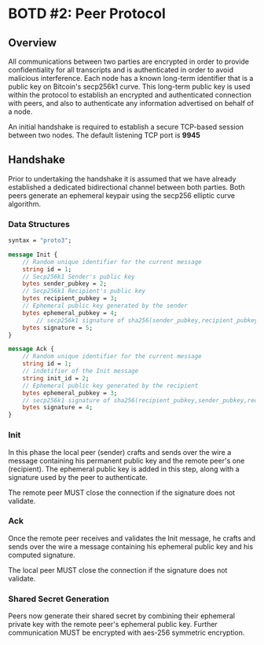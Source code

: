 # BOTD #2: Peer Protocol


## Overview 

All communications between two parties are encrypted in order to provide confidentiality for all transcripts and is authenticated in order to avoid malicious interference. Each node has a known long-term identifier that is a public key on Bitcoin's secp256k1 curve. This long-term public key is used within the protocol to establish an encrypted and authenticated connection with peers, and also to authenticate any information advertised on behalf of a node.

An initial handshake is required to establish a secure TCP-based session between two nodes. The default listening TCP port is **9945** 



## Handshake

Prior to undertaking the handshake it is assumed that we have already established a dedicated bidirectional channel between both parties. Both peers generate an ephemeral keypair using the secp256 elliptic curve algorithm.

### Data Structures

```protobuf
syntax = "proto3";

message Init {
	// Random unique identifier for the current message
	string id = 1;
	// Secp256k1 Sender's public key 
	bytes sender_pubkey = 2;
	// Secp256k1 Recipient's public key 
	bytes recipient_pubkey = 3;
	// Ephemeral public key generated by the sender
	bytes ephemeral_pubkey = 4;
        // secp256k1 signature of sha256(sender_pubkey,recipient_pubkey,sender_ephemeral_pubkey)
	bytes signature = 5;
}

message Ack {
	// Random unique identifier for the current message
	string id = 1;
	// indetifier of the Init message
	string init_id = 2;
	// Ephemeral public key generated by the recipient
	bytes ephemeral_pubkey = 3;
	// secp256k1 signature of sha256(recipient_pubkey,sender_pubkey,recipient_ephemeral_pubkey)
	bytes signature = 4;
}

```

### Init

In this phase the local peer (sender) crafts and sends over the wire a message containing his permanent public key and the remote peer's one (recipient). The ephemeral public key is added in this step, along with a signature used by the peer to authenticate.

The remote peer MUST close the connection if the signature does not validate.


### Ack 

Once the remote peer receives and validates the Init message, he crafts and sends over the wire a message containing his ephemeral public key and his computed signature.

The local peer MUST close the connection if the signature does not validate.


### Shared Secret Generation

Peers now generate their shared secret by combining their ephemeral private key with the remote peer's ephemeral public key. Further communication MUST be encrypted with aes-256 symmetric encryption.






	
